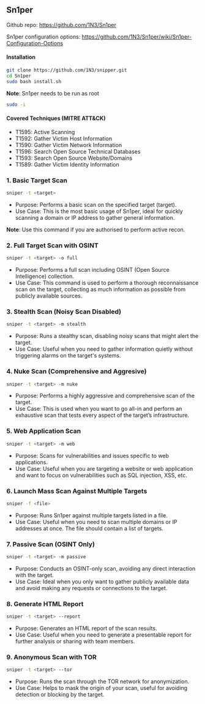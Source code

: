 ## Sn1per

Github repo: https://github.com/1N3/Sn1per

Sn1per configuration options: https://github.com/1N3/Sn1per/wiki/Sn1per-Configuration-Options

#### **Installation**
```bash
git clone https://github.com/1N3/snipper.git
cd Sn1per
sudo bash install.sh 
````

**Note**: Sn1per needs to be run as root 
```bash 
sudo -i
````

#### Covered Techniques (MITRE ATT&CK)
- T1595: Active Scanning
- T1592: Gather Victim Host Information
- T1590: Gather Victim Network Information
- T1596: Search Open Source Technical Databases
- T1593: Search Open Source Website/Domains
- T1589: Gather Victim Identity Information 

### 1\. Basic Target Scan

```bash
sniper -t <target>
```

- Purpose: Performs a basic scan on the specified target (target).
- Use Case: This is the most basic usage of Sn1per, ideal for quickly scanning a domain or IP address to gather general information.

**Note**: Use this command if you are authorised to perform active recon.

### 2. Full Target Scan with OSINT

```bash 
sniper -t <target> -o full
````
- Purpose: Performs a full scan including OSINT (Open Source Intelligence) collection.
- Use Case: This command is used to perform a thorough reconnaissance scan on the target, collecting as much information as possible from publicly available sources.

### 3\. Stealth Scan (Noisy Scan Disabled)

```bash
sniper -t <target> -m stealth 
````

- Purpose: Runs a stealthy scan, disabling noisy scans that might alert the target.
- Use Case: Useful when you need to gather information quietly without triggering alarms on the target's systems.

### 4. Nuke Scan (Comprehensive and Aggresive)

```bash 
sniper -t <target> -m nuke
````

- Purpose: Performs a highly aggressive and comprehensive scan of the target.
- Use Case: This is used when you want to go all-in and perform an exhaustive scan that tests every aspect of the target’s infrastructure.

### 5. Web Application Scan 

```bash 
sniper -t <target> -m web 
````

- Purpose: Scans for vulnerabilities and issues specific to web applications.
- Use Case: Useful when you are targeting a website or web application and want to focus on vulnerabilities such as SQL injection, XSS, etc.

### 6. Launch Mass Scan Against Multiple Targets

```bash 
sniper -f <file>
````

- Purpose: Runs Sn1per against multiple targets listed in a file.
- Use Case: Useful when you need to scan multiple domains or IP addresses at once. The file should contain a list of targets.

### 7. Passive Scan (OSINT Only)

```bash 
sniper -t <target> -m passive
```

- Purpose: Conducts an OSINT-only scan, avoiding any direct interaction with the target.
- Use Case: Ideal when you only want to gather publicly available data and avoid making any requests or connections to the target.

### 8. Generate HTML Report 

```bash 
sniper -t <target> --report
````

- Purpose: Generates an HTML report of the scan results.
- Use Case: Useful when you need to generate a presentable report for further analysis or sharing with team members.

### 9. Anonymous Scan with TOR

```bash
sniper -t <target> --tor
````

- Purpose: Runs the scan through the TOR network for anonymization.
- Use Case: Helps to mask the origin of your scan, useful for avoiding detection or blocking by the target.
